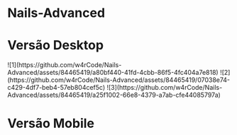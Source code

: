 # Nails-Advanced


<h1>Versão Desktop </h1>
![1](https://github.com/w4rCode/Nails-Advanced/assets/84465419/a80bf440-41fd-4cbb-86f5-4fc404a7e818)
![2](https://github.com/w4rCode/Nails-Advanced/assets/84465419/07038e74-c429-4df7-beb4-57eb804cef5c)
![3](https://github.com/w4rCode/Nails-Advanced/assets/84465419/a25f1002-66e8-4379-a7ab-cfe44085797a)



<h1>Versão Mobile </h1>
